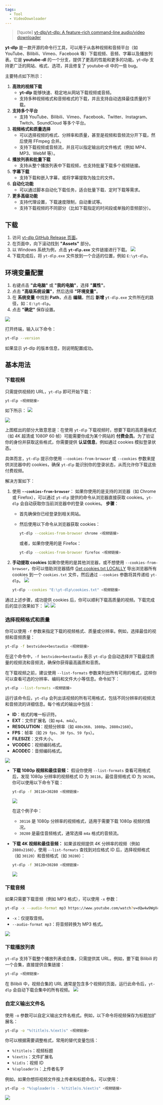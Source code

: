 ```yaml
---
tags:
  - Tool
  - VideoDownloader
---
```


> [!quote]
> [yt-dlp/yt-dlp: A feature-rich command-line audio/video downloader](https://github.com/yt-dlp/yt-dlp)

**yt-dlp** 是一款开源的命令行工具，可以用于从各种视频和音频平台（如 YouTube、Bilibili、Vimeo、Facebook 等）下载视频、音频、字幕以及播放列表。它是 **youtube-dl** 的一个分支，提供了更高的性能和更多的功能。yt-dlp 支持更广泛的网站、格式、选项，并且修复了 youtube-dl 中的一些 bug。

主要特点如下所示：

1. **高效的视频下载**
    - **yt-dlp** 能够快速、稳定地从网站下载视频或音频。
    - 支持多种视频格式和音频格式的下载，并且支持自动选择最佳质量的下载。
2. **支持多个平台**
    - 支持 YouTube、Bilibili、Vimeo、Facebook、Twitter、Instagram、Twitch、SoundCloud 等多个平台。
3. **视频格式和质量选择**
    - 可以选择视频的格式、分辨率和质量，甚至是视频和音频流分开下载，然后使用 FFmpeg 合并。
    - 支持下载视频或音频流，并且可以指定输出的文件格式（例如 MP4、MP3、WebM 等）。
4. **播放列表和批量下载**
    - 支持从整个播放列表中下载视频，也支持批量下载多个视频链接。
5. **字幕下载**
    - 支持下载和嵌入字幕，或将字幕提取为独立的文件。
6. **自动化功能**
    - 可以通过脚本自动化下载任务，适合批量下载、定时下载等需求。
7. **更多高级功能**
    - 支持代理设置，下载速度限制，自动重试等。
    - 支持下载视频的不同部分（比如下载指定的时间段或单独的音频部分）。

## 下载

1. 访问 [yt-dlp GitHub Release 页面](https://github.com/yt-dlp/yt-dlp/releases)。
2. 在页面中，向下滚动找到 **"Assets"** 部分。
3. 以 Windows 系统为例，点击 **`yt-dlp.exe`** 文件链接进行下载。
  ![](https://cdn.jsdelivr.net/gh/xihuanxiaorang/img2/202412181055659.png)
4. 下载完成后，将 `yt-dlp.exe` 文件放到一个合适的位置，例如 `E:\yt-dlp`。

## 环境变量配置

1. 右键点击 **"此电脑"** 或 **"我的电脑"**，选择 **"属性"**。
2. 点击 **"高级系统设置"**，然后选择 **"环境变量"**。
3. 在 **系统变量** 中找到 **Path**，点击 **编辑**，然后 **新增** `yt-dlp.exe` 文件所在的路径，如：`E:\yt-dlp`。
4. 点击 **"确定"** 保存设置。

![](https://cdn.jsdelivr.net/gh/xihuanxiaorang/img2/202412182128444.png)

打开终端，输入以下命令：

```bash
yt-dlp --version
```

如果显示 yt-dlp 的版本信息，则说明配置成功。

## 基本用法

### 下载视频

只需提供视频的 URL，`yt-dlp` 即可开始下载：

```bash
yt-dlp <视频链接>
```

如下所示：
![](https://cdn.jsdelivr.net/gh/xihuanxiaorang/img2/202412182317055.png)

![](https://cdn.jsdelivr.net/gh/xihuanxiaorang/img2/202412182316871.png)

上图框出的部分大致意思是：在使用 `yt-dlp` 下载视频时，想要下载的高质量格式（如 4K 超清或 1080P 60 帧）可能需要你成为某个网站的 **付费会员**。为了验证你的身份并获取这些格式，你需要提供 **认证信息**，例如通过 cookies 模拟登录状态。

具体而言，`yt-dlp` 提示你使用 `--cookies-from-browser` 或 `--cookies` 参数来提供浏览器中的 cookies，确保 `yt-dlp` 能识别你的登录状态，从而允许你下载这些付费视频。

解决方案如下：

1. 使用 **`--cookies-from-browser`**：
   如果你使用的是支持的浏览器（如 Chrome 或 Firefox），可以通过 `yt-dlp` 提供的命令从浏览器直接获取 cookies。`yt-dlp` 会自动获取你当前浏览器中的登录 cookies。
   **步骤**：
   - 首先确保你已经登录到相关网站。
   - 然后使用以下命令从浏览器获取 cookies：

		```bash
		yt-dlp --cookies-from-browser chrome <视频链接>
		```

		或者，如果你使用的是 Firefox：

		```bash
		yt-dlp --cookies-from-browser firefox <视频链接>
		```

2. **手动提取 cookies**
   如果你使用的是其他浏览器，或不想使用 `--cookies-from-browser`，你可以借助浏览器插件 [Get cookies.txt LOCALLY](https://chromewebstore.google.com/detail/get-cookiestxt-locally/cclelndahbckbenkjhflpdbgdldlbecc) 导出浏览器所有 cookies 到一个 `cookies.txt` 文件，然后通过 ` --cookies ` 参数将其传递给 ` yt-dlp `。
   ![](https://cdn.jsdelivr.net/gh/xihuanxiaorang/img2/202412182248144.png)

	```bash
	yt-dlp --cookies "E:\yt-dlp\cookies.txt" <视频链接>
	```

通过上述步骤，成功提供 cookies 后，你可以顺利下载高质量的视频。下载完成后的显示效果如下：
![](https://cdn.jsdelivr.net/gh/xihuanxiaorang/img2/202412182311704.png)
![](https://cdn.jsdelivr.net/gh/xihuanxiaorang/img2/202412182312722.png)

### 选择视频格式和质量

你可以使用 `-f` 参数来指定下载的视频格式、质量或分辨率。例如，选择最佳的视频和音频质量：

```bash
yt-dlp -f bestvideo+bestaudio <视频链接>
```

在这个命令中，`-f bestvideo+bestaudio` 表示 `yt-dlp` 会自动选择并下载最佳质量的视频流和音频流，确保你获得最高画质和音质。

在下载视频之前，建议使用 `--list-formats` 参数来列出所有可用的格式，这样你可以查看可选的分辨率、编码和文件大小等信息。命令如下：

```bash
yt-dlp --list-formats <视频链接>
```

运行该命令后，`yt-dlp` 会列出该视频的所有可用格式，包括不同分辨率的视频流和音频流的详细信息。每个格式的输出中包括：

- **ID**：格式的唯一标识符。
- **EXT**：文件扩展名（如 `mp4`、`m4a`）。
- **RESOLUTION**：视频分辨率（如 `480x360`、`1080p`、`2880x2160`）。
- **FPS**：帧率（如 `29 fps`、`30 fps`、`59 fps`）。
- **FILESIZE**：文件大小。
- **VCODEC**：视频编码格式。
- **ACODEC**：音频编码格式。

![](https://cdn.jsdelivr.net/gh/xihuanxiaorang/img2/202412191826909.png)

- **下载 1080p 视频和最佳音频：**
  假设你使用 `--list-formats` 查看可用格式后，发现 1080p 分辨率的视频格式 ID 为 `30116`，最佳音频格式 ID 为 `30280`。你可以使用以下命令下载：

	```bash
	yt-dlp -f 30116+30280 <视频链接>
	```

	![](https://cdn.jsdelivr.net/gh/xihuanxiaorang/img2/202412192216153.png)

	在这个例子中：
	- `30116` 是 1080p 分辨率的视频格式，适用于需要下载 1080p 视频的情况。
	- `30280` 是最佳音频格式，通常选择 `m4a` 格式的音频流。
- **下载 4K 视频和最佳音频：**
  如果该视频提供 4K 分辨率的视频（例如 `2880x2160`），使用 `--list-formats` 查找到对应格式 ID 后，选择视频格式（如 `30120`）和音频格式（如 `30280`）：

	```bash
	yt-dlp -f 30120+30280 <视频链接>
	```

	![](https://cdn.jsdelivr.net/gh/xihuanxiaorang/img2/202412192228708.png)

### 下载音频

如果只需要下载音频（例如 MP3 格式），可以使用 `-x` 参数：

```bash
yt-dlp -x --audio-format mp3 https://www.youtube.com/watch?v=dQw4w9WgXcQ
```

- `-x`：仅提取音频。
- `--audio-format mp3`：将音频转换为 MP3 格式。

![](https://cdn.jsdelivr.net/gh/xihuanxiaorang/img2/202412192209110.png)

### 下载播放列表

`yt-dlp` 支持下载整个播放列表或合集，只需提供其 URL。例如，要下载 Bilibili 的一个合集，直接提供合集链接：

```bash
yt-dlp <视频链接>
```

在 Bilibili 中，视频合集的 URL 通常是包含多个视频的页面，运行此命令后，`yt-dlp` 会自动下载合集中的所有视频。
![](https://cdn.jsdelivr.net/gh/xihuanxiaorang/img2/202412192254244.png)

### 自定义输出文件名

使用 `-o` 参数可以自定义输出文件名格式。例如，以下命令将视频保存为标题加扩展名：

```bash
yt-dlp -o "%(title)s.%(ext)s" <视频链接>
```

你可以根据需要调整格式，常用的替代变量包括：

- `%(title)s`：视频标题
- `%(ext)s`：文件扩展名
- `%(id)s`：视频 ID
- `%(uploader)s`：上传者名字

例如，如果你想将视频文件按上传者和标题命名，可以使用：

```bash
yt-dlp -o "%(uploader)s - %(title)s.%(ext)s" <视频链接>
```

![](https://cdn.jsdelivr.net/gh/xihuanxiaorang/img2/202412192310083.png)
